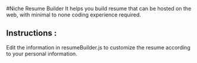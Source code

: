 #Niche Resume Builder
It helps you build resume that can be hosted on the web, with minimal to none coding experience required.

Instructions :
------------
Edit the information in resumeBuilder.js to customize the resume according to your personal information.
